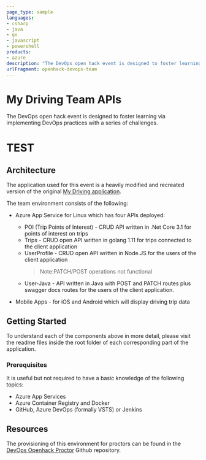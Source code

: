 ```yaml
---
page_type: sample
languages:
- csharp
- java
- go
- javascript
- powershell
products:
- azure
description: "The DevOps open hack event is designed to foster learning via implementing DevOps practices with a series of challenges."
urlFragment: openhack-devops-team
---
```


# My Driving Team APIs

The DevOps open hack event is designed to foster learning via implementing DevOps practices with a series of challenges.

# TEST

## Architecture

The application used for this event is a heavily modified and recreated version of the original [My Driving application](https://github.com/Azure-Samples/MyDriving).

The team environment consists of the following:

* Azure App Service for Linux which has four APIs deployed:

  * POI (Trip Points of Interest) - CRUD API written in .Net Core 3.1 for points of interest on trips
  * Trips - CRUD open API written in golang 1.11 for trips connected to the client application
  * UserProfile - CRUD open API written in Node.JS for the users of the client application
    > Note:PATCH/POST operations not functional
  * User-Java - API written in Java with POST and PATCH routes plus swagger docs routes for the users of the client application.
* Mobile Apps - for iOS and Android which will display driving trip data

## Getting Started

To understand each of the components above in more detail, please visit the readme files inside the root folder of each corresponding part of the application.

### Prerequisites

It is useful but not required to have a basic knowledge of the following topics:

* Azure App Services
* Azure Container Registry and Docker
* GitHub, Azure DevOps (formally VSTS) or Jenkins

## Resources

The provisioning of this environment for proctors can be found in the [DevOps Openhack Proctor](https://github.com/Azure-Samples/openhack-devops-proctor) Github repository.
